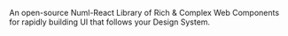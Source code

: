 An open-source Numl-React Library of Rich & Complex Web Components for rapidly building UI that follows your Design System.
